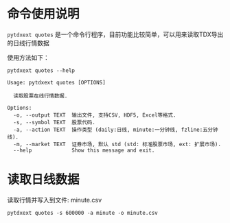 # 命令使用说明

`pytdxext quotes` 是一个命令行程序，目前功能比较简单，可以用来读取TDX导出的日线行情数据

使用方法如下：

```shell
pytdxext quotes --help

Usage: pytdxext quotes [OPTIONS]

  读取股票在线行情数据.

Options:
  -o, --output TEXT  输出文件, 支持CSV, HDF5, Excel等格式.
  -s, --symbol TEXT  股票代码.
  -a, --action TEXT  操作类型 (daily:日线, minute:一分钟线, fzline:五分钟线).
  -m, --market TEXT  证券市场, 默认 std (std: 标准股票市场, ext: 扩展市场).
  --help             Show this message and exit.
```

# 读取日线数据

读取行情并写入到文件: minute.csv

```shell
pytdxext quotes -s 600000 -a minute -o minute.csv
```
